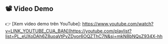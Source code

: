 ## 📽️ Video Demo

👉 [Xem video demo trên YouTube]: https://www.youtube.com/watch?v=LINK_YOUTUBE_CUA_BAN](https://youtube.com/playlist?list=PL_eUXoDAh6Z8uoaVtPvZDyor6OQZThC7N&si=mkN8bNQsZ934X-hh
